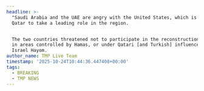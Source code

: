 ```yaml
---
headline: >-
  "Saudi Arabia and the UAE are angry with the United States, which is promoting
  Qatar to take a leading role in the region.


  The two countries threatened not to participate in the reconstruction of Gaza
  in areas controlled by Hamas, or under Qatari [and Turkish] influence," -
  Israel Hayom.
author_name: TMP Live Team
timestamp: '2025-10-24T10:44:36.447408+00:00'
tags:
  - BREAKING
  - TMP NEWS
---
```


